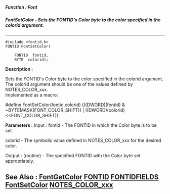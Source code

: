 ##### Function : Font
##### FontSetColor - Sets the FONTID's Color byte to the color specified in the colorid argument.
---
```
#include <fontid.h>
FONTID FontSetColor(

	FONTID  fontid,
	BYTE  colorid);
```
**Description :**

Sets the FONTID's Color byte to the color specified in the colorid argument. 
The colorid argument should be one of the values defined by NOTES_COLOR_xxx.  
Implemented as a macro:

#define FontSetColor(fontid,colorid) (((DWORD)(fontid) & 
~BYTEMASK(FONT_COLOR_SHIFT)) | ((DWORD)(colorid)<<FONT_COLOR_SHIFT))

**Parameters :**
Input :
fontid  -  The FONTID in which the Color byte is to be set.

colorid  -  The symbolic value defined in NOTES_COLOR_xxx for the desired color.

Output :
(routine)  -  The specified FONTID with the Color byte set appropriately.



**See Also :**
[FontGetColor](/domino-c-api-docs/reference/Func/FontGetColor)
[FONTID](/domino-c-api-docs/reference/Data/FONTID)
[FONTIDFIELDS](/domino-c-api-docs/reference/Data/FONTIDFIELDS)
[FontSetColor](/domino-c-api-docs/reference/Func/FontSetColor)
[NOTES_COLOR_xxx](/domino-c-api-docs/reference/Symb/NOTES_COLOR_xxx)
---
